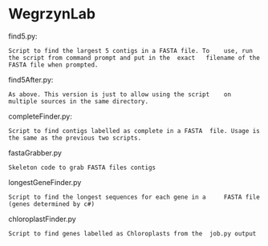 WegrzynLab
==========

find5.py:

	Script to find the largest 5 contigs in a FASTA file. To 	use, run the script from command prompt and put in the 	exact	filename of the FASTA file when prompted.

find5After.py:

	As above. This version is just to allow using the script 	on multiple sources in the same directory.

completeFinder.py:

	Script to find contigs labelled as complete in a FASTA 	file. Usage is the same as the previous two scripts.

fastaGrabber.py

	Skeleton code to grab FASTA files contigs

longestGeneFinder.py

	Script to find the longest sequences for each gene in a 	FASTA file (genes determined by c#)

chloroplastFinder.py

	Script to find genes labelled as Chloroplasts from the 	job.py output